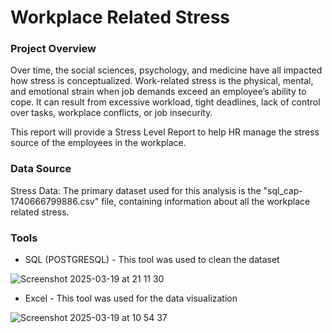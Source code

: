 # Workplace Related Stress

### Project Overview

Over time, the social sciences, psychology, and medicine have all impacted how stress is conceptualized. Work-related stress is the physical, mental, and emotional strain when job demands exceed an employee’s ability to cope. It can result from excessive workload, tight deadlines, lack of control over tasks, workplace conflicts, or job insecurity.

This report will provide a Stress Level Report to help HR manage the stress source of the employees in the workplace.

### Data Source

Stress Data: The primary dataset used for this analysis is the "sql_cap-1740666799886.csv" file, containing information about all the workplace related stress.

### Tools

- SQL (POSTGRESQL) - This tool was used to clean the dataset

![Screenshot 2025-03-19 at 21 11 30](https://github.com/user-attachments/assets/a7fa4ebc-ef2d-4034-872e-bcf98a70d2ea)

- Excel - This tool was used for the data visualization

![Screenshot 2025-03-19 at 10 54 37](https://github.com/user-attachments/assets/6970c472-9d02-49fa-ac3c-a2a388e13e01)
